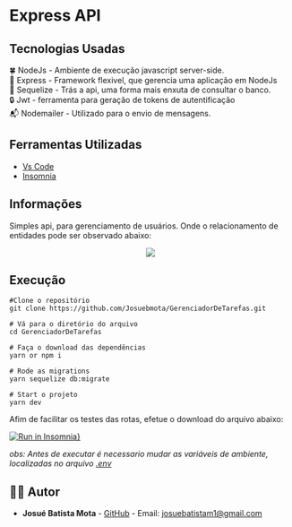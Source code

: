 # Express API

## Tecnologias Usadas
🍀 NodeJs  - Ambiente de execução javascript server-side. <br>
🚤 Express -  Framework flexivel, que gerencia uma aplicação em NodeJs <br>
📮 Sequelize  - Trás a api, uma forma mais enxuta de consultar o banco. <br>
🔒  Jwt - ferramenta para geração de tokens de autentificação <br>
📬 Nodemailer - Utilizado para o envio de mensagens. <br> 

## Ferramentas Utilizadas
- [Vs Code](https://code.visualstudio.com/)
- [Insomnia](https://insomnia.rest/download/)

## Informações
Simples api, para gerenciamento de usuários. Onde o relacionamento de entidades pode ser observado abaixo:

<p align="center">
  <img src="https://user-images.githubusercontent.com/34459397/86523280-70ed3680-be40-11ea-993c-d181f160f1e2.png">
</p>

## Execução
```
#Clone o repositório
git clone https://github.com/Josuebmota/GerenciadorDeTarefas.git

# Vá para o diretório do arquivo
cd GerenciadorDeTarefas

# Faça o download das dependências
yarn or npm i

# Rode as migrations
yarn sequelize db:migrate

# Start o projeto
yarn dev
```
Afim de facilitar os testes das rotas, efetue o download do arquivo abaixo:

[![Run in Insomnia}](https://insomnia.rest/images/run.svg)](https://insomnia.rest/run/?label=GerenciadorDeTarefas&uri=https%3A%2F%2Fgithub.com%2FJosuebmota%2FGerenciadorDeTarefas%2Fblob%2Fmaster%2FInsomnia.json)

*obs: Antes de executar é necessario mudar as variáveis de ambiente, localizadas no arquivo [.env](https://github.com/Josuebmota/ApiCadastroUser/blob/master/.env)*

## 👨‍💻 [](<[https://github.com/Josuebmota/GerenciadorDeTarefas.git](https://github.com/Josuebmota/GerenciadorDeTarefas.git)#autor>)Autor

- **Josué Batista Mota** - [GitHub](https://github.com/Josuebmota) - Email: [josuebatistam1@gmail.com](mailto:josuebatistam1@gmail.com)
